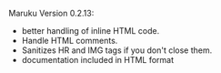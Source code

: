 Maruku Version 0.2.13: 

- better handling of inline HTML code.
- Handle HTML comments.
- Sanitizes HR and IMG tags if you don't close them.
- documentation included in HTML format